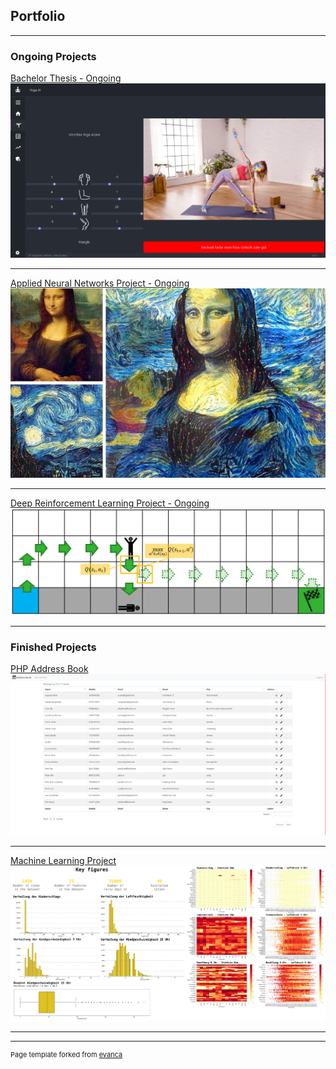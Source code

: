 ## Portfolio

---

### Ongoing Projects

[Bachelor Thesis - Ongoing](/pdf/BA_Fachmodul_YogaAI.pdf)
<img src="images/ba_yoga-ai.png?raw=true"/>

---
[Applied Neural Networks Project - Ongoing](https://alkolhar.github.io/M_ANN/)
<img src="images/ann_style-transfer.jpeg?raw=true"/>

---
[Deep Reinforcement Learning Project - Ongoing](https://alkolhar.github.io/M_DRL/)
<img src="images/cliff_walking.png?raw=true"/>

---

### Finished Projects

[PHP Address Book](https://alkolhar.github.io/M_Web/)
<img src="images/php-addressbook.png?raw=true"/>

---
[Machine Learning Project](/notebooks/ml-project/rain-in-australia.html)
<img src="images/ml-projekt.png?raw=true"/>

--- 
<!--
### Other Projects

- [Project 1 Title](http://example.com/)
- [Project 2 Title](http://example.com/)
- [Project 3 Title](http://example.com/)
- [Project 4 Title](http://example.com/)
- [Project 5 Title](http://example.com/)

---
-->



---
<p style="font-size:11px">Page template forked from <a href="https://github.com/evanca/quick-portfolio">evanca</a></p>
<!-- Remove above link if you don't want to attibute -->
